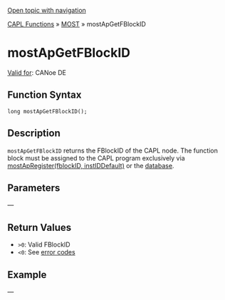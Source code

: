 [Open topic with navigation](../../../../../CANoeDEFamily.htm#Topics/CAPLFunctions/MOST/Functions/CAPLfunctionMOSTApGetFBlockID.md)

[CAPL Functions](../../CAPLfunctions.md) » [MOST](../CAPLfunctionsMOSTOverview.md) » mostApGetFBlockID

# mostApGetFBlockID

[Valid for](../../../Shared/FeatureAvailability.md):  CANoe DE

## Function Syntax

```plaintext
long mostApGetFBlockID();
```

## Description

`mostApGetFBlockID` returns the FBlockID of the CAPL node. The function block must be assigned to the CAPL program exclusively via [mostApRegister(fblockID, instIDDefault)](CAPLfunctionMOSTApRegister.md) or the [database](../../../CANoeCANalyzer/MOST/MOSTSimulationDatabase.md).

## Parameters

—

## Return Values

- `>0`: Valid FBlockID
- `<0`: See [error codes](../CAPLfunctionsMOSTErrorCodes.md)

## Example

—
